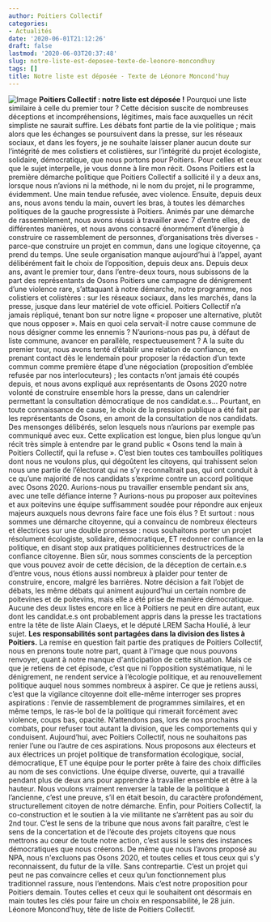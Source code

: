```yaml
---
author: Poitiers Collectif
categories:
- Actualités
date: '2020-06-01T21:12:26'
draft: false
lastmod: '2020-06-03T20:37:48'
slug: notre-liste-est-deposee-texte-de-leonore-moncondhuy
tags: []
title: Notre liste est déposée - Texte de Léonore Moncond'huy
---
```


![Image](/images/2025/notre-liste-est-deposee-texte-de-leonore-moncondhuy/Fontaine-Mairie.jpeg)   **Poitiers Collectif : notre liste est déposée !**   Pourquoi une liste similaire à celle du premier tour ? Cette décision suscite de nombreuses déceptions et incompréhensions, légitimes, mais face auxquelles un récit simpliste ne saurait suffire. Les débats font partie de la vie politique ; mais alors que les échanges se poursuivent dans la presse, sur les réseaux sociaux, et dans les foyers, je ne souhaite laisser planer aucun doute sur l’intégrité de mes colistiers et colistières, sur l’intégrité du projet écologiste, solidaire, démocratique, que nous portons pour Poitiers. Pour celles et ceux que le sujet interpelle, je vous donne à lire mon récit.   Osons Poitiers est la première démarche politique que Poitiers Collectif a sollicité il y a deux ans, lorsque nous n’avions ni la méthode, ni le nom du projet, ni le programme, évidemment. Une main tendue refusée, avec violence. Ensuite, depuis deux ans, nous avons tendu la main, ouvert les bras, à toutes les démarches politiques de la gauche progressiste à Poitiers. Animés par une démarche de rassemblement, nous avons réussi à travailler avec 7 d’entre elles, de différentes manières, et nous avons consacré énormément d’énergie à construire ce rassemblement de personnes, d’organisations très diverses - parce-que construire un projet en commun, dans une logique citoyenne, ça prend du temps. Une seule organisation manque aujourd’hui à l’appel, ayant délibérément fait le choix de l’opposition, depuis deux ans. Depuis deux ans, avant le premier tour, dans l’entre-deux tours, nous subissons de la part des représentants de Osons Poitiers une campagne de dénigrement d’une violence rare, s’attaquant à notre démarche, notre programme, nos colistiers et colistères : sur les réseaux sociaux, dans les marchés, dans la presse, jusque dans leur matériel de vote officiel. Poitiers Collectif n’a jamais répliqué, tenant bon sur notre ligne « proposer une alternative, plutôt que nous opposer ». Mais en quoi cela servait-il notre cause commune de nous désigner comme les ennemis ? N’aurions-nous pas pu, à défaut de liste commune, avancer en parallèle, respectueusement ? A la suite du premier tour, nous avons tenté d’établir une relation de confiance, en prenant contact dès le lendemain pour proposer la rédaction d’un texte commun comme première étape d’une négociation (proposition d’emblée refusée par nos interlocuteurs) ; les contacts n’ont jamais été coupés depuis, et nous avons expliqué aux représentants de Osons 2020 notre volonté de construire ensemble hors la presse, dans un calendrier permettant la consultation démocratique de nos candidat.e.s… Pourtant, en toute connaissance de cause, le choix de la pression publique a été fait par les représentants de Osons, en amont de la consultation de nos candidats. Des mensonges délibérés, selon lesquels nous n’aurions par exemple pas communiqué avec eux. Cette explication est longue, bien plus longue qu’un récit très simple à entendre par le grand public « Osons tend la main à Poitiers Collectif, qui la refuse ». C’est bien toutes ces tambouilles politiques dont nous ne voulons plus, qui dégoûtent les citoyens, qui trahissent selon nous une partie de l’électorat qui ne s’y reconnaîtrait pas, qui ont conduit à ce qu’une majorité de nos candidats s’exprime contre un accord politique avec Osons 2020. Aurions-nous pu travailler ensemble pendant six ans, avec une telle défiance interne ? Aurions-nous pu proposer aux poitevines et aux poitevins une équipe suffisamment soudée pour répondre aux enjeux majeurs auxquels nous devrons faire face une fois élus ? Et surtout : nous sommes une démarche citoyenne, qui a convaincu de nombreux électeurs et électrices sur une double promesse : nous souhaitons porter un projet résolument écologiste, solidaire, démocratique, ET redonner confiance en la politique, en disant stop aux pratiques politiciennes destructrices de la confiance citoyenne.   Bien sûr, nous sommes conscients de la perception que vous pouvez avoir de cette décision, de la déception de certain.e.s d’entre vous, nous étions aussi nombreux à plaider pour tenter de construire, encore, malgré les barrières. Notre décision a fait l’objet de débats, les même débats qui animent aujourd’hui un certain nombre de poitevines et de poitevins, mais elle a été prise de manière démocratique. Aucune des deux listes encore en lice à Poitiers ne peut en dire autant, eux dont les candidat.e.s ont probablement appris dans la presse les tractations entre la tête de liste Alain Claeys, et le député LREM Sacha Houlié, à leur sujet.   **Les responsabilités sont partagées dans la division des listes à Poitiers.** La remise en question fait partie des pratiques de Poitiers Collectif, nous en prenons toute notre part, quant à l'image que nous pouvons renvoyer, quant à notre manque d'anticipation de cette situation. Mais ce que je retiens de cet épisode, c’est que ni l’opposition systématique, ni le dénigrement, ne rendent service à l’écologie politique, et au renouvellement politique auquel nous sommes nombreux à aspirer. Ce que je retiens aussi, c’est que la vigilance citoyenne doit elle-même interroger ses propres aspirations : l’envie de rassemblement de programmes similaires, et en même temps, le ras-le bol de la politique qui rimerait forcément avec violence, coups bas, opacité. N’attendons pas, lors de nos prochains combats, pour refuser tout autant la division, que les comportements qui y conduisent.   Aujourd’hui, avec Poitiers Collectif, nous ne souhaitons pas renier l’une ou l’autre de ces aspirations. Nous proposons aux électeurs et aux électrices un projet politique de transformation écologique, social, démocratique, ET une équipe pour le porter prête à faire des choix difficiles au nom de ses convictions. Une équipe diverse, ouverte, qui a travaillé pendant plus de deux ans pour apprendre à travailler ensemble et être à la hauteur. Nous voulons vraiment renverser la table de la politique à l’ancienne, c’est une preuve, s’il en était besoin, du caractère profondément, structurellement citoyen de notre démarche. Enfin, pour Poitiers Collectif, la co-construction et le soutien à la vie militante ne s’arrêtent pas au soir du 2nd tour. C’est le sens de la tribune que nous avons fait paraître, c’est le sens de la concertation et de l’écoute des projets citoyens que nous mettrons au cœur de toute notre action, c’est aussi le sens des instances démocratiques que nous créerons. De même que nous l’avons proposé au NPA, nous n'excluons pas Osons 2020, et toutes celles et tous ceux qui s’y reconnaissent, du futur de la ville. Sans contrepartie.   C’est un projet qui peut ne pas convaincre celles et ceux qu’un fonctionnement plus traditionnel rassure, nous l’entendons. Mais c’est notre proposition pour Poitiers demain. Toutes celles et ceux qui le souhaitent ont désormais en main toutes les clés pour faire un choix en responsabilité, le 28 juin.   Léonore Moncond’huy, tête de liste de Poitiers Collectif.
